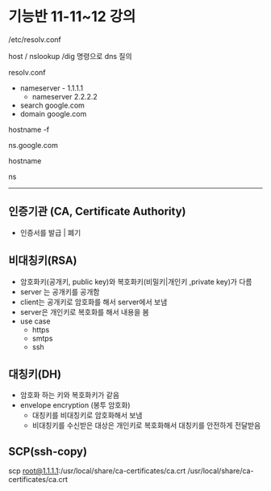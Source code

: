 # 기능반 11-11~12 강의

/etc/resolv.conf

host / nslookup /dig 명령으로 dns 질의

resolv.conf

- nameserver - 1.1.1.1
    - nameserver 2.2.2.2
- search google.com
- domain google.com

hostname -f

ns.google.com

hostname 

ns

---

## 인증기관 (CA, Certificate Authority)

- 인증서를 발급 | 폐기

## 비대칭키(RSA)

- 암호화키(공개키, public key)와 복호화키(비밀키|개인키 ,private key)가 다름
- server 는 공개키를 공개함
- client는 공개키로 암호화를 해서 server에서 보냄
- server은 개인키로 복호화를 해서 내용을 봄
- use case
    - https
    - smtps
    - ssh

## 대칭키(DH)

- 암호화 하는 키와 복호화키가 같음
- envelope encryption (봉투 암호화)
    - 대칭키를 비대칭키로 암호화해서 보냄
    - 비대칭키를 수신받은 대상은 개인키로 복호화해서 대칭키를 안전하게 전달받음

## SCP(ssh-copy)

scp root@1.1.1.1:/usr/local/share/ca-certificates/ca.crt /usr/local/share/ca-certificates/ca.crt